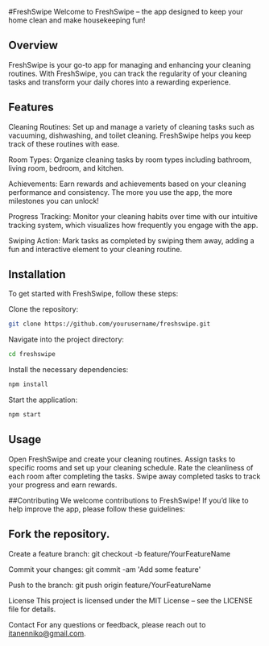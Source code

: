 #FreshSwipe
Welcome to FreshSwipe – the app designed to keep your home clean and make housekeeping fun!

## Overview
FreshSwipe is your go-to app for managing and enhancing your cleaning routines. With FreshSwipe, you can track the regularity of your cleaning tasks and transform your daily chores into a rewarding experience.

## Features
Cleaning Routines: Set up and manage a variety of cleaning tasks such as vacuuming, dishwashing, and toilet cleaning. FreshSwipe helps you keep track of these routines with ease.

Room Types: Organize cleaning tasks by room types including bathroom, living room, bedroom, and kitchen.

Achievements: Earn rewards and achievements based on your cleaning performance and consistency. The more you use the app, the more milestones you can unlock!

Progress Tracking: Monitor your cleaning habits over time with our intuitive tracking system, which visualizes how frequently you engage with the app.

Swiping Action: Mark tasks as completed by swiping them away, adding a fun and interactive element to your cleaning routine.

## Installation
To get started with FreshSwipe, follow these steps:

Clone the repository:
```bash
git clone https://github.com/yourusername/freshswipe.git
```

Navigate into the project directory:
```bash
cd freshswipe
```

Install the necessary dependencies:
```bash
npm install
```

Start the application:
```bash
npm start
```

## Usage
Open FreshSwipe and create your cleaning routines.
Assign tasks to specific rooms and set up your cleaning schedule.
Rate the cleanliness of each room after completing the tasks.
Swipe away completed tasks to track your progress and earn rewards.

##Contributing
We welcome contributions to FreshSwipe! If you’d like to help improve the app, please follow these guidelines:

## Fork the repository.

Create a feature branch:
git checkout -b feature/YourFeatureName

Commit your changes:
git commit -am 'Add some feature'

Push to the branch:
git push origin feature/YourFeatureName

License
This project is licensed under the MIT License – see the LICENSE file for details.

Contact
For any questions or feedback, please reach out to itanenniko@gmail.com.
